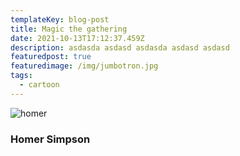```yaml
---
templateKey: blog-post
title: Magic the gathering
date: 2021-10-13T17:12:37.459Z
description: asdasda asdasd asdasda asdasd asdasd
featuredpost: true
featuredimage: /img/jumbotron.jpg
tags:
  - cartoon
---
```

![homer](/img/homer.jpg "simposn")

### **Homer Simpson**